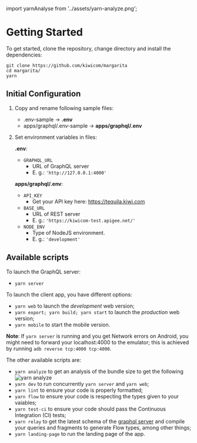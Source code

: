 import yarnAnalyse from '../assets/yarn-analyze.png';

# Getting Started

To get started, clone the repository, change directory and install the dependencies:

```shell
git clone https://github.com/kiwicom/margarita
cd margarita/
yarn
```

## Initial Configuration

1. Copy and rename following sample files:

   - .env-sample &rightarrow; **.env**
   - apps/graphql/.env-sample &rightarrow; **apps/graphql/.env**

2. Set environment variables in files:

   **.env**:

   - `GRAPHQL_URL`
     - URL of GraphQL server
     - E. g.: `'http://127.0.0.1:4000'`

   **apps/graphql/.env**:

   - `API_KEY`
     - Get your API key here: https://tequila.kiwi.com
   - `BASE_URL`
     - URL of REST server
     - E. g.: `'https://kiwicom-test.apigee.net/'`
   - `NODE_ENV`
     - Type of NodeJS environment.
     - E. g.: `'development'`

## Available scripts

To launch the GraphQL server:

- `yarn server`

To launch the client app, you have different options:

- `yarn web` to launch the _development_ web version;
- `yarn export; yarn build; yarn start` to launch the _production_ web version;
- `yarn mobile` to start the mobile version.

**Note**: If `yarn server` is running and you get Network errors on Android, you might need to forward your localhost:4000 to the emulator; this is achieved by running `adb reverse tcp:4000 tcp:4000`.

The other available scripts are:

- `yarn analyze` to get an analysis of the bundle size to get the following
  <img src={yarnAnalyse} alt="yarn analyze" title="yarn analyze" />
- `yarn dev` to run concurrently `yarn server` and `yarn web`;
- `yarn lint` to ensure your code is properly formatted;
- `yarn flow` to ensure your code is respecting the types given to your vaiables;
- `yarn test-ci` to ensure your code should pass the Continuous Integration (CI) tests;
- `yarn relay` to get the latest schema of the [graphql server](https://github.com/kiwicom/margarita/tree/master/apps/graphql)
  and compile your queries and fragments to generate Flow types, among other things;
- `yarn landing-page` to run the landing page of the app.
